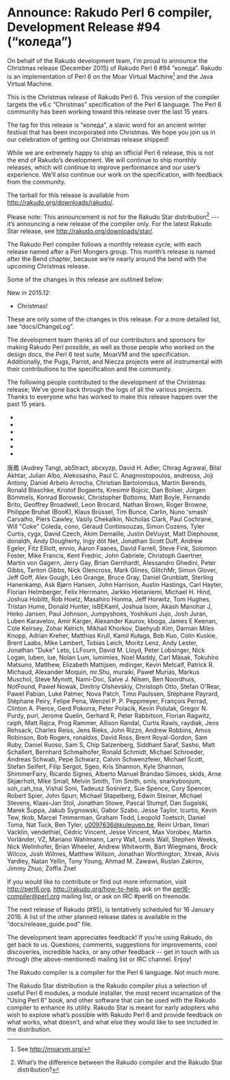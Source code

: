 # Announce: Rakudo Perl 6 compiler, Development Release #94 (“коледа”)

On behalf of the Rakudo development team, I’m proud to announce the
Christmas release (December 2015) of Rakudo Perl 6 #94 “коледа”. Rakudo
is an implementation of Perl 6 on the Moar Virtual Machine[^1] and the
Java Virtual Machine.

This is the Christmas release of Rakudo Perl 6. This version of the compiler
targets the v6.c “Christmas” specification of the Perl 6 language. The
Perl 6 community has been working toward this release over the last 15 years.

The tag for this release is “коледа”, a slavic word for an ancient winter
festival that has been incorporated into Christmas. We hope you join us
in our celebration of getting our Christmas release shipped!

While we are extremely happy to ship an official Perl 6 release, this is not
the end of Rakudo’s development. We will continue to ship monthly releases,
which will continue to improve performance and our user’s experience. We’ll
also continue our work on the specification, with feedback from the community.

The tarball for this release is available from <http://rakudo.org/downloads/rakudo/>.

Please note: This announcement is not for the Rakudo Star
distribution[^2] --- it’s announcing a new release of the compiler
only. For the latest Rakudo Star release, see
<http://rakudo.org/downloads/star/>.

The Rakudo Perl compiler follows a monthly release cycle, with each
release named after a Perl Mongers group. This month’s release is named after
the Bend chapter, because we’re nearly around the bend with the upcoming
Christmas release.

Some of the changes in this release are outlined below:

New in 2015.12:
   + Christmas!

These are only some of the changes in this release. For a more
detailed list, see “docs/ChangeLog”.

The development team thanks all of our contributors and sponsors for
making Rakudo Perl possible, as well as those people who worked on
the design docs, the Perl 6 test suite, MoarVM and the specification.
Additionally, the Pugs, Parrot, and Niecza projects were all instrumental
with their contributions to the specification and the community.

The following people contributed to the development of the Christmas
release; We’ve gone back through the logs of all the various projects.
Thanks to everyone who has worked to make this release happen over the
past 15 years.

* <RFCs>
* <rakudo>
* <roast>
* <MoarVM>
* <mu>
* <specs>

唐鳳 (Audrey Tang),
ab5tract,
abcxyzp,
David H. Adler,
Chirag Agrawal,
Bilal Akhtar,
Julian Albo,
Alekssasho,
Paul C. Anagnostopoulos,
andreoss,
Joji Antony,
Daniel Arbelo Arrocha,
Christian Bartolomäus,
Martin Berends,
Ronald Blaschke,
Kristof Bogaerts,
Kresimir Bojcic,
Dan Bolser,
Jürgen Bömmels,
Konrad Borowski,
Christopher Bottoms,
Matt Boyle,
Fernando Brito,
Geoffrey Broadwell,
Leon Brocard,
Nathan Brown,
Roger Browne,
Philippe Bruhat (BooK),
Klaus Brüssel,
Tim Bunce,
Carlin,
Nuno 'smash' Carvalho,
Piers Cawley,
Vasily Chekalkin,
Nicholas Clark,
Paul Cochrane,
Will "Coke" Coleda,
cono,
Géraud Continsouzas,
Simon Cozens,
Tyler Curtis,
cygx,
David Czech,
Akim Demaille,
Justin DeVuyst,
Matt Diephouse,
donaldh,
Andy Dougherty,
Ingy döt Net,
Jonathan Scott Duff,
Andrew Egeler,
Fitz Elliott,
ennio,
Aaron Faanes,
David Farrell,
Steve Fink,
Solomon Foster,
Mike Francis,
Kent Fredric,
John Gabriele,
Christoph Gaertner,
Martin von Gagern,
Jerry Gay,
Brian Gernhardt,
Alessandro Ghedini,
Peter Gibbs,
Tanton Gibbs,
Nick Glencross,
Mark Glines,
GlitchMr,
Simon Glover,
Jeff Goff,
Alex Gough,
Léo Grange,
Bruce Gray,
Daniel Grunblatt,
Sterling Hanenkamp,
Ask Bjørn Hansen,
John Harrison,
Austin Hastings,
Carl Hayter,
Florian Helmberger,
Felix Herrmann,
Jarkko Hietaniemi,
Michael H. Hind,
Joshua Hoblitt,
Rob Hoelz,
Masahiro Honma,
Jeff Horwitz,
Tom Hughes,
Tristan Hume,
Donald Hunter,
isBEKaml,
Joshua Isom,
Akash Manohar J,
Heiko Jansen,
Paul Johnson,
Jumpyshoes,
Yoshikuni Jujo,
Josh Juran,
Luben Karavelov,
Amir Karger,
Alexander Kaurov,
kboga,
James E Keenan,
Cole Keirsey,
Zohar Kelrich,
Mikhail Khorkov,
Daehyub Kim,
Damian Miles Knopp,
Adrian Kreher,
Matthias Krull,
Kamil Kułaga,
Bob Kuo,
Colin Kuskie,
Brent Laabs,
Mike Lambert,
Tobias Leich,
Moritz Lenz,
Andy Lester,
Jonathan "Duke" Leto,
LLFourn,
David M. Lloyd,
Peter Lobsinger,
Nick Logan,
luben,
lue,
Nolan Lum,
lumimies,
Noel Maddy,
Carl Mäsak,
Tokuhiro Matsuno,
Matthew,
Elizabeth Mattijsen,
mdinger,
Kevin Metcalf,
Patrick R. Michaud,
Alexander Moquin,
mr.Shu,
muraiki,
Paweł Murias,
Markus Muschol,
Steve Mynott,
Nami-Doc,
Salve J. Nilsen,
Ben Noordhuis,
NotFound,
Paweł Nowak,
Dmitriy Olshevskiy,
Christoph Otto,
Stefan O'Rear,
Pawel Pabian,
Luke Palmer,
Nova Patch,
Timo Paulssen,
Stéphane Payrard,
Stéphane Peiry,
Felipe Pena,
Wenzel P. P. Peppmeyer,
François Perrad,
Clinton A. Pierce,
Gerd Pokorra,
Peter Polacik,
Kevin Polulak,
Gregor N. Purdy,
purl,
Jerome Quelin,
Gerhard R,
Peter Rabbitson,
Florian Ragwitz,
raiph,
Matt Rajca,
Prog Rammer,
Allison Randal,
Curtis Rawls,
raydiak,
Jens Rehsack,
Charles Reiss,
Jens Rieks,
John Rizzo,
Andrew Robbins,
Amos Robinson,
Bob Rogers,
ronaldxs,
David Ross,
Brent Royal-Gordon,
Sam Ruby,
Daniel Ruoso,
Sam S,
Chip Salzenberg,
Siddhant Saraf,
Sasho,
Matt Schallert,
Bernhard Schmalhofer,
Ronald Schmidt,
Michael Schroeder,
Andreas Schwab,
Pepe Schwarz,
Calvin Schwenzfeier,
Michael Scott,
Stefan Seifert,
Filip Sergot,
Sgeo,
Kris Shannon,
Kyle Shannon,
ShimmerFairy,
Ricardo Signes,
Alberto Manuel Brandao Simoes,
skids,
Arne Skjærholt,
Mike Small,
Melvin Smith,
Tim Smith,
smls,
snarkyboojum,
soh_cah_toa,
Vishal Soni,
Tadeusz Sośnierz,
Sue Spence,
Cory Spencer,
Robert Spier,
John Spurr,
Michael Stapelberg,
Edwin Steiner,
Michael Stevens,
Klaas-Jan Stol,
Jonathan Stowe,
Pascal Stumpf,
Dan Sugalski,
Marek Šuppa,
Jakub Sygnowski,
Gabor Szabo,
Jesse Taylor,
tcurtis,
Kevin Tew,
tkob,
Marcel Timmerman,
Graham Todd,
Leopold Toetsch,
Daniel Toma,
Nat Tuck,
Ben Tyler,
u0097636@kuleuven.be,
Reini Urban,
Ilmari Vacklin,
vendethiel,
Cédric Vincent,
Jesse Vincent,
Max Vorobev,
Martin Vorländer,
VZ,
Mariano Wahlmann,
Larry Wall,
Lewis Wall,
Stephen Weeks,
Nick Wellnhofer,
Brian Wheeler,
Andrew Whitworth,
Bart Wiegmans,
Brock Wilcox,
Josh Wilmes,
Matthew Wilson,
Jonathan Worthington,
Xtreak,
Alvis Yardley,
Natan Yellin,
Tony Young,
Ahmad M. Zawawi,
Ruslan Zakirov,
Jimmy Zhuo,
Zoffix Znet

If you would like to contribute or find out more information, visit
<http://perl6.org>, <http://rakudo.org/how-to-help>, ask on the
<perl6-compiler@perl.org> mailing list, or ask on IRC #perl6 on freenode.

The next release of Rakudo (#95), is tentatively scheduled for 16 January
2016. A list of the other planned release dates is available in the
“docs/release_guide.pod” file.

The development team appreciates feedback! If you’re using Rakudo, do
get back to us. Questions, comments, suggestions for improvements, cool
discoveries, incredible hacks, or any other feedback -- get in touch with
us through (the above-mentioned) mailing list or IRC channel. Enjoy!

[^1]: See <http://moarvm.org/>

[^2]: What’s the difference between the Rakudo compiler and the Rakudo
Star distribution?

The Rakudo compiler is a compiler for the Perl 6 language.
Not much more.

The Rakudo Star distribution is the Rakudo compiler plus a selection
of useful Perl 6 modules, a module installer, the most recent
incarnation of the “Using Perl 6” book, and other software that can
be used with the Rakudo compiler to enhance its utility. Rakudo Star
is meant for early adopters who wish to explore what’s possible with
Rakudo Perl 6 and provide feedback on what works, what doesn’t, and
what else they would like to see included in the distribution.
